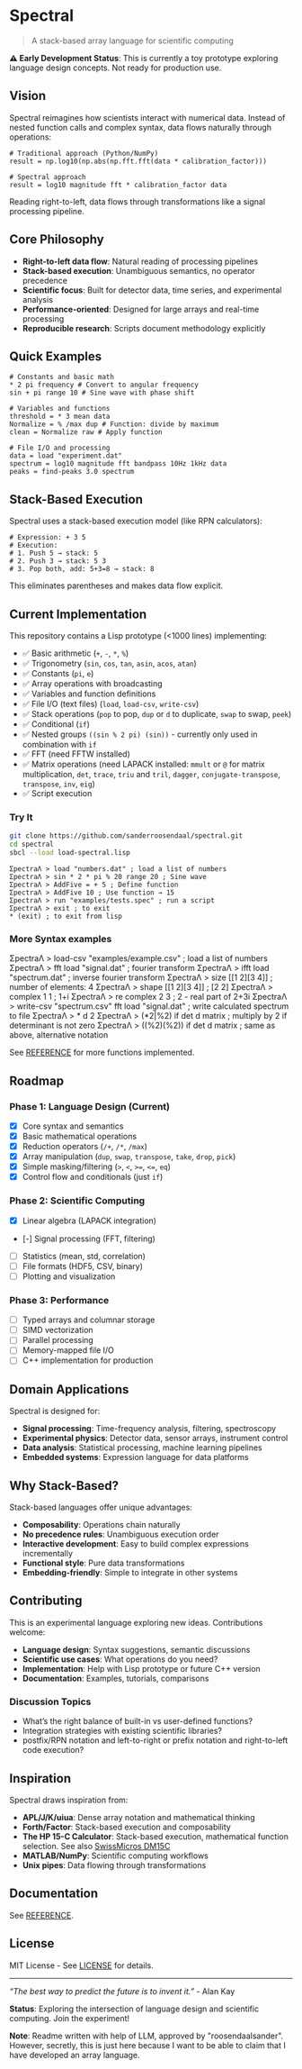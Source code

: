 # Spectral

> A stack-based array language for scientific computing

**⚠️ Early Development Status**: This is currently a toy prototype exploring language design concepts. Not ready for production use.

## Vision

Spectral reimagines how scientists interact with numerical data. Instead of nested function calls and complex syntax, data flows naturally through operations:

```spectral
# Traditional approach (Python/NumPy)
result = np.log10(np.abs(np.fft.fft(data * calibration_factor)))

# Spectral approach 
result = log10 magnitude fft * calibration_factor data
```

Reading right-to-left, data flows through transformations like a signal processing pipeline.

## Core Philosophy

- **Right-to-left data flow**: Natural reading of processing pipelines
- **Stack-based execution**: Unambiguous semantics, no operator precedence
- **Scientific focus**: Built for detector data, time series, and experimental analysis
- **Performance-oriented**: Designed for large arrays and real-time processing
- **Reproducible research**: Scripts document methodology explicitly

## Quick Examples

```spectral
# Constants and basic math
* 2 pi frequency # Convert to angular frequency
sin + pi range 10 # Sine wave with phase shift

# Variables and functions 
threshold = * 3 mean data
Normalize = % /max dup # Function: divide by maximum
clean = Normalize raw # Apply function

# File I/O and processing
data = load "experiment.dat"
spectrum = log10 magnitude fft bandpass 10Hz 1kHz data
peaks = find-peaks 3.0 spectrum
```

## Stack-Based Execution

Spectral uses a stack-based execution model (like RPN calculators):

```spectral
# Expression: + 3 5
# Execution:
# 1. Push 5 → stack: 5
# 2. Push 3 → stack: 5 3 
# 3. Pop both, add: 5+3=8 → stack: 8
```

This eliminates parentheses and makes data flow explicit.

## Current Implementation

This repository contains a Lisp prototype (<1000 lines) implementing:

- ✅ Basic arithmetic (`+`, `-`, `*`, `%`)
- ✅ Trigonometry (`sin`, `cos`, `tan`, `asin`, `acos`, `atan`)
- ✅ Constants (`pi`, `e`)
- ✅ Array operations with broadcasting
- ✅ Variables and function definitions
- ✅ File I/O (text files) (`load`, `load-csv`, `write-csv`)
- ✅ Stack operations (`pop` to pop, `dup` or `d` to duplicate, `swap` to swap, `peek`)
- ✅ Conditional (`if`)
- ✅ Nested groups `((sin % 2 pi) (sin))` - currently only used in combination with `if`
- ✅ FFT (need FFTW installed)
- ✅ Matrix operations (need LAPACK installed: `mmult` or `@` for matrix multiplication,
     `det`, `trace`, `triu` and `tril`, `dagger`, `conjugate-transpose`,
     `transpose`, `inv`, `eig`)
- ✅ Script execution

### Try It

```bash
git clone https://github.com/sanderroosendaal/spectral.git
cd spectral
sbcl --load load-spectral.lisp
```

```spectral
ΣpectraΛ > load "numbers.dat" ; load a list of numbers
ΣpectraΛ > sin * 2 * pi % 20 range 20 ; Sine wave
ΣpectraΛ > AddFive = + 5 ; Define function
ΣpectraΛ > AddFive 10 ; Use function → 15
ΣpectraΛ > run "examples/tests.spec" ; run a script
ΣpectraΛ > exit ; to exit
* (exit) ; to exit from lisp
```

### More Syntax examples

ΣpectraΛ > load-csv "examples/example.csv" ; load a list of numbers
ΣpectraΛ > fft load "signal.dat" ; fourier transform
ΣpectraΛ > ifft load "spectrum.dat" ; inverse fourier transform
ΣpectraΛ > size [[1 2][3 4]] ; number of elements: 4
ΣpectraΛ > shape [[1 2][3 4]] ; [2 2]
ΣpectraΛ > complex 1 1 ; 1+i
ΣpectraΛ > re complex 2 3 ; 2 - real part of 2+3i
ΣpectraΛ > write-csv "spectrum.csv" fft load "signal.dat" ; write calculated spectrum to file
ΣpectraΛ > * d 2
ΣpectraΛ > (*2|%2) if det d matrix ; multiply by 2 if determinant is not zero
ΣpectraΛ > ((%2)(%2)) if det d matrix ; same as above, alternative notation


See [REFERENCE](https://github.com/sanderroosendaal/spectral/blob/main/documentation.md) for
more functions implemented.

## Roadmap

### Phase 1: Language Design (Current)

- [x] Core syntax and semantics
- [x] Basic mathematical operations
- [X] Reduction operators (`/+`, `/*`, `/max`)
- [X] Array manipulation (`dup`, `swap`, `transpose`, `take`, `drop`, `pick`)
- [X] Simple masking/filtering (`>`, `<`, `>=`, `<=`, `eq`)
- [X] Control flow and conditionals (just `if`)

### Phase 2: Scientific Computing

- [X] Linear algebra (LAPACK integration)
- [-] Signal processing (FFT, filtering)
- [ ] Statistics (mean, std, correlation)
- [ ] File formats (HDF5, CSV, binary)
- [ ] Plotting and visualization

### Phase 3: Performance

- [ ] Typed arrays and columnar storage
- [ ] SIMD vectorization
- [ ] Parallel processing
- [ ] Memory-mapped file I/O
- [ ] C++ implementation for production

## Domain Applications

Spectral is designed for:

- **Signal processing**: Time-frequency analysis, filtering, spectroscopy
- **Experimental physics**: Detector data, sensor arrays, instrument control
- **Data analysis**: Statistical processing, machine learning pipelines
- **Embedded systems**: Expression language for data platforms

## Why Stack-Based?

Stack-based languages offer unique advantages:

- **Composability**: Operations chain naturally
- **No precedence rules**: Unambiguous execution order
- **Interactive development**: Easy to build complex expressions incrementally
- **Functional style**: Pure data transformations
- **Embedding-friendly**: Simple to integrate in other systems

## Contributing

This is an experimental language exploring new ideas. Contributions welcome:

- **Language design**: Syntax suggestions, semantic discussions
- **Scientific use cases**: What operations do you need?
- **Implementation**: Help with Lisp prototype or future C++ version
- **Documentation**: Examples, tutorials, comparisons

### Discussion Topics

- What’s the right balance of built-in vs user-defined functions?
- Integration strategies with existing scientific libraries?
- postfix/RPN notation and left-to-right or prefix notation and right-to-left code execution?

## Inspiration

Spectral draws inspiration from:

- **APL/J/K/uiua**: Dense array notation and mathematical thinking
- **Forth/Factor**: Stack-based execution and composability
- **The HP 15-C Calculator**: Stack-based execution, mathematical function selection. See also [SwissMicros DM15C](https://www.swissmicros.com/product/dm15c)
- **MATLAB/NumPy**: Scientific computing workflows
- **Unix pipes**: Data flowing through transformations

## Documentation

See [REFERENCE](https://github.com/sanderroosendaal/spectral/blob/main/documentation.md).

## License

MIT License - See [LICENSE](https://github.com/sanderroosendaal/spectral/blob/main/LICENSE "Standard MIT License") for details.

-----

*“The best way to predict the future is to invent it.”* - Alan Kay

**Status**: Exploring the intersection of language design and scientific computing. Join the experiment!

**Note**: Readme written with help of LLM, approved by "roosendaalsander". However, secretly, this is just here because I want to be able to claim that I have developed an array language. 

